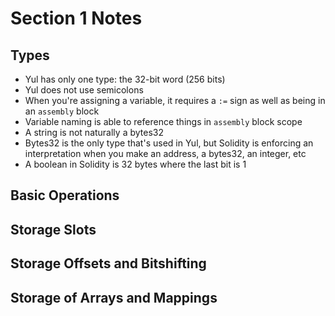 # Section 1 Notes

## Types
- Yul has only one type: the 32-bit word (256 bits)
- Yul does not use semicolons
- When you're assigning a variable, it requires a `:=` sign as well as being in an `assembly` block
- Variable naming is able to reference things in `assembly` block scope
- A string is not naturally a bytes32
- Bytes32 is the only type that's used in Yul, but Solidity is enforcing an interpretation when you make an address, a bytes32, an integer, etc
- A boolean in Solidity is 32 bytes where the last bit is 1
## Basic Operations
## Storage Slots
## Storage Offsets and Bitshifting
## Storage of Arrays and Mappings
